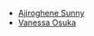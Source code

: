* [Ajiroghene Sunny](https://github.com/Ajioz)
* [Vanessa Osuka](https://linkedin.com/in/vanessa-i-osuka)
